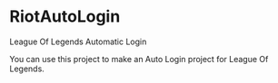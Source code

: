 # RiotAutoLogin
League Of Legends Automatic Login

You can use this project to make an Auto Login project for League Of Legends.
